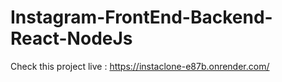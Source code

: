 # Instagram-FrontEnd-Backend-React-NodeJs


Check this project live : https://instaclone-e87b.onrender.com/
